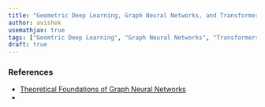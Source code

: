 ```yaml
---
title: "Geometric Deep Learning, Graph Neural Networks, and Transformers"
author: avishek
usemathjax: true
tags: ["Geomtric Deep Learning", "Graph Neural Networks", "Transformers", "Deep Learning", "Theory", "Machine Learning"]
draft: true 
---
```


### References
- [Theoretical Foundations of Graph Neural Networks](https://www.youtube.com/watch?v=uF53xsT7mjc)
- 

